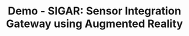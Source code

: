 ---
layout: publication
title : "Demo - SIGAR: Sensor Integration Gateway using Augmented Reality"
short_title: "Sigar-Demo"
tags: Backscatter
cover: /assets/images/zensetag/sigar-intro.jpg
conference: "ACM SenSys'25 Demo"
conference_site: https://sensys.acm.org/2025/
authors: "Ishan Bansal, Nagarjun Bhat, Agrim Gupta, Harine Govindarajan, Dinesh Bharadia"
author_list:
    - name: Ishan Bansal
      url: https://b-ishan.github.io/
      email: isbansal@ucsd.edu
    - name: Nagarjun Bhat
      email: nbhat@ucsd.edu
    - name: Agrim Gupta
      url: https://agrim9.github.io
      email: agg003@ucsd.edu
    - name: Harine Govindarajan
      email: hgovindarajan@ucsd.edu
    - name: Dinesh Bharadia
      url: https://dineshb-ucsd.github.io/
      email: dineshb@ucsd.edu
paper: https://dl.acm.org/doi/10.1145/3715014.3724364
# video: https://www.youtube.com/embed/7mvNrl5CLU8
# video_str: Demonstration of ZenseTag
# miscs:  # whatever you need to add Extra
#     - content_type: Project Webpage
#       content_url: https://wcsng.ucsd.edu/zensetag
#     - content_type: Digital Library
#       content_url:  https://dl.acm.org/doi/10.1145/3636534.3698850
    
description: # all combinations are possible: (title+text+image, title+image, text+image etc), things will be populated in orders
    - title: Overview of SIGAR
      text: "We introduce SIGAR, a Sensor Integration Gateway using Augmented Reality, which combines RFID-based passive sensing with AR for real-time visualization. Using batteryless, wireless RFID sensors, SIGAR eliminates the need for power sources, enabling sustainable and cost-effective monitoring. A mobile app automatically detects sensors within the camera's field of view and overlays realtime sensory data onto the physical environment. Demonstrated through applications like force, soil moisture and light sensing, SIGAR provides intuitive, context-aware insights for environmental monitoring, inventory management, and more. This fusion of AR and passive sensing bridges digital and physical worlds, offering scalable, low-power IoT solutions."    
      image: /assets/images/zensetag/sigar-design.jpg
      image_width: 800 # px  

citation:
    - text: "Ishan Bansal, Nagarjun Bhat, Agrim Gupta, Harine Govindarajan, and Dinesh Bharadia. 2025. Demo Abstract - SIGAR: Sensor Integration Gateway using Augmented Reality. In Proceedings of the 23rd ACM Conference on Embedded Networked Sensor Systems (SenSys '25). Association for Computing Machinery, New York, NY, USA, 696–697. https://doi.org/10.1145/3715014.3724364"
      bibtex: "
      <pre xml:space=\"preserve\">
      @inproceedings{10.1145/3715014.3724364,
      author = {Bansal, Ishan and Bhat, Nagarjun and Gupta, Agrim and Govindarajan, Harine and Bharadia, Dinesh},
      title = {Demo Abstract - SIGAR: Sensor Integration Gateway using Augmented Reality},
      year = {2025},
      isbn = {9798400714795},
      publisher = {Association for Computing Machinery},
      address = {New York, NY, USA},
      url = {https://doi.org/10.1145/3715014.3724364},
      doi = {10.1145/3715014.3724364},
      abstract = {We introduce SIGAR, a Sensor Integration Gateway using Augmented Reality, which combines RFID-based passive sensing with AR for real-time visualization. Using batteryless, wireless RFID sensors, SIGAR eliminates the need for power sources, enabling sustainable and cost-effective monitoring. A mobile app automatically detects sensors within the camera's field of view and overlays realtime sensory data onto the physical environment. Demonstrated through applications like force, soil moisture and light sensing, SIGAR provides intuitive, context-aware insights for environmental monitoring, inventory management, and more. This fusion of AR and passive sensing bridges digital and physical worlds, offering scalable, low-power IoT solutions.},
      booktitle = {Proceedings of the 23rd ACM Conference on Embedded Networked Sensor Systems},
      pages = {696–697},
      numpages = {2},
      location = {UC Irvine Student Center., Irvine, CA, USA},
      series = {SenSys '25}
      }
      </pre>
      "
---